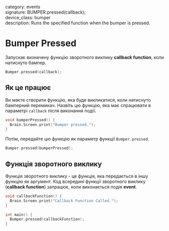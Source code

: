category: events  
signature: BUMPER.pressed(callback);  
device_class: bumper  
description: Runs the specified function when the bumper is pressed.  

# Bumper Pressed

Запускає визначену функцію зворотного виклику **callback function**, коли натиснуто бампер.

```cpp
Bumper.pressed(callback);
```

## Як це працює

Ви маєте створити функцію, яка буде викликатися, коли натиснуто бамперний перемикач. Назвіть цю функцію, яка має спрацювати в параметрі `callback` після виконання події.

```cpp
void bumperPressed() {
  Brain.Screen.print("Bumper pressed.");
}
```
Потім, передайте цю функцію як параметр функції `Bumper.pressed`.

```cpp
Bumper.pressed(bumperPressed);
```

## Функція зворотного виклику

Функція зворотного виклику - це функція, яка передається в іншу функцію як аргумент. Код всередині функції зворотного виклику (**callback function**) запрацює, коли виконається подія **event**.

```cpp
void callbackFunction() {
  Brain.Screen.print("Callback Function Called.");
}

int main() {
  Bumper.pressed(callbackFunction);
}
```

<advanced>
</advanced>